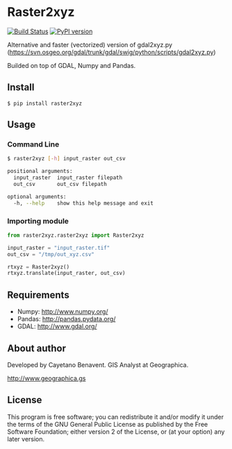 # Raster2xyz

[![Build Status](https://travis-ci.org/cayetanobv/raster2xyz.svg?branch=master)](https://travis-ci.org/cayetanobv/raster2xyz)
[![PyPI version](https://badge.fury.io/py/raster2xyz.svg)](https://badge.fury.io/py/raster2xyz)

Alternative and faster (vectorized) version of gdal2xyz.py (https://svn.osgeo.org/gdal/trunk/gdal/swig/python/scripts/gdal2xyz.py)

Builded on top of GDAL, Numpy and Pandas.

## Install
```
$ pip install raster2xyz
```

## Usage
### Command Line
```bash
$ raster2xyz [-h] input_raster out_csv

positional arguments:
  input_raster  input_raster filepath
  out_csv       out_csv filepath

optional arguments:
  -h, --help    show this help message and exit
```
### Importing module
```python
from raster2xyz.raster2xyz import Raster2xyz

input_raster = "input_raster.tif"
out_csv = "/tmp/out_xyz.csv"

rtxyz = Raster2xyz()
rtxyz.translate(input_raster, out_csv)
```
## Requirements
- Numpy: http://www.numpy.org/
- Pandas: http://pandas.pydata.org/
- GDAL: http://www.gdal.org/


## About author
Developed by Cayetano Benavent.
GIS Analyst at Geographica.

http://www.geographica.gs


## License
This program is free software; you can redistribute it and/or modify
it under the terms of the GNU General Public License as published by
the Free Software Foundation; either version 2 of the License, or
(at your option) any later version.
